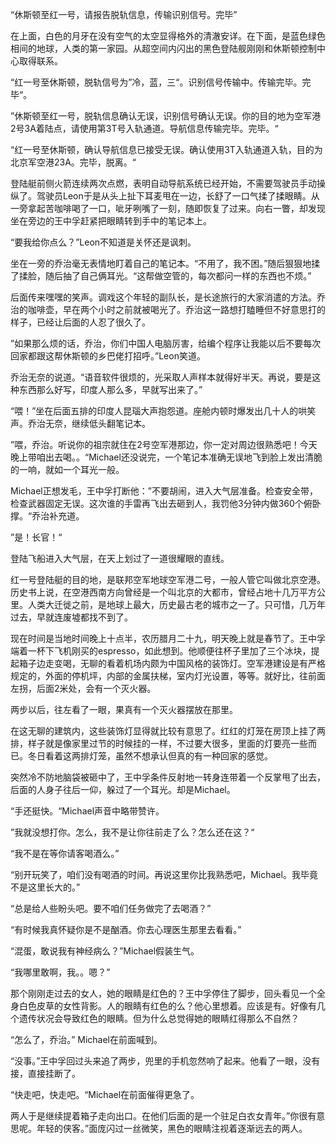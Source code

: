 “休斯顿至红一号，请报告脱轨信息，传输识别信号。完毕”

在上面，白色的月牙在没有空气的太空显得格外的清澈安详。在下面，是蓝色绿色相间的地球，人类的第一家园。从超空间内闪出的黑色登陆舰刚刚和休斯顿控制中心取得联系。

“红一号至休斯顿，脱轨信号为”冷，蓝，三“。识别信号传输中。传输完毕。完毕“。

”休斯顿至红一号，脱轨信息确认无误，识别信号确认无误。你的目的地为空军港2号3A着陆点，请使用第3T号入轨通道。导航信息传输完毕。完毕。“

“红一号至休斯顿，确认导航信息已接受无误。确认使用3T入轨通道入轨，目的为北京军空港23A。完毕，脱离。“

登陆艇前侧火箭连续两次点燃，表明自动导航系统已经开始，不需要驾驶员手动操纵了。驾驶员Leon于是从头上扯下耳麦甩在一边，长舒了一口气揉了揉眼睛。从一旁拿起苦咖啡喝了一口，呲牙咧嘴了一刻，随即恢复了过来。向右一瞥，却发现坐在旁边的王中孚赶紧把眼睛转到手中的笔记本上。

“要我给你点么？”Leon不知道是关怀还是讽刺。

坐在一旁的乔治毫无表情地盯着自己的笔记本。“不用了，我不困。”随后狠狠地揉了揉脸，随后抽了自己俩耳光。“这帮做空管的，每次都问一样的东西也不烦。”

后面传来嘿嘿的笑声。调戏这个年轻的副队长，是长途旅行的大家消遣的方法。乔治的咖啡壶，早在两个小时之前就被喝光了。乔治这一路想打瞌睡但不好意思打的样子，已经让后面的人忍了很久了。

”如果那么烦的话，乔治，你们中国人电脑厉害，给编个程序让我能以后不要每次回家都跟这帮休斯顿的乡巴佬打招呼。”Leon笑道。

乔治无奈的说道。“语音软件很烦的，光采取人声样本就得好半天。再说，要是这种东西那么好写，印度人那么多，早就写出来了。”

“喂！”坐在后面五排的印度人昆瑙大声抱怨道。座舱内顿时爆发出几十人的哄笑声。乔治无奈，继续低头翻笔记本。

”喂，乔治。听说你的祖宗就住在2号空军港那边，你一定对周边很熟悉吧！今天晚上带咱出去喝。。“Michael还没说完，一个笔记本准确无误地飞到脸上发出清脆的一响，就如一个耳光一般。

Michael正想发毛，王中孚打断他：”不要胡闹，进入大气层准备。检查安全带，检查武器固定无误。这次谁的手雷再飞出去砸到人，我罚他3分钟内做360个俯卧撑。“乔治补充道。

”是！长官！“

登陆飞船进入大气层，在天上划过了一道很耀眼的直线。

红一号登陆艇的目的地，是联邦空军地球空军港二号，一般人管它叫做北京空港。历史书上说，在空港西南方向曾经是一个叫北京的大都市，曾经占地十几万平方公里。人类大迁徙之前，是地球上最大，历史最古老的城市之一了。只可惜，几万年过去，早就连废墟都找不到了。

现在时间是当地时间晚上十点半，农历腊月二十九，明天晚上就是春节了。王中孚端着一杯下飞机刚买的espresso，如此想到。他顺便往杯子里加了三个冰块，提起箱子边走变喝，无聊的看着机场内颇为中国风格的装饰灯。空军港建设是有严格规定的，外面的停机坪，内部的金属扶梯，室内灯光设置，等等。就好比，往前面左拐，后面2米处，会有一个灭火器。

两步以后，往左看了一眼，果真有一个灭火器摆放在那里。

在这无聊的建筑内，这些装饰灯显得就比较有意思了。红红的灯笼在房顶上挂了两排，样子就是像家里过节的时候挂的一样，不过要大很多，里面的灯要亮一些而已。冬日看着这两排灯笼，虽然不想承认但真的有一种回家的感觉。

突然冷不防地脑袋被砸中了，王中孚条件反射地一转身连带着一个反掌甩了出去，后面的人身子往后一仰，躲过了一个耳光。却是Michael。

“手还挺快。“Michael声音中略带赞许。

”我就没想打你。怎么，我不是让你往前走了么？怎么还在这？“

“我不是在等你请客喝酒么。”

“别开玩笑了，咱们没有喝酒的时间。再说这里你比我熟悉吧，Michael。我毕竟不是这里长大的。”

“总是给人些盼头吧。要不咱们任务做完了去喝酒？”

“有时候我真怀疑你是不是酗酒。你去心理医生那里去看看。”

“混蛋，敢说我有神经病么？”Michael假装生气。

“我哪里敢啊，我。。嗯？”

那个刚刚走过去的女人，她的眼睛是红色的？王中孚停住了脚步，回头看见一个全身白色皮草的女性背影。人的眼睛有红色的么？他心里想着。应该是有。好像有几个遗传状况会导致红色的眼睛。但为什么总觉得她的眼睛红得那么不自然？

“怎么了，乔治。” Michael在前面喊到。

“没事。”王中孚回过头来追了两步，兜里的手机忽然响了起来。他看了一眼，没有接，直接挂断了。

“快走吧，快走吧。“Michael在前面催得更急了。

两人于是继续提着箱子走向出口。在他们后面的是一个驻足白衣女青年。”你很有意思呢。年轻的侠客。”面庞闪过一丝微笑，黑色的眼睛注视着逐渐远去的两人。

